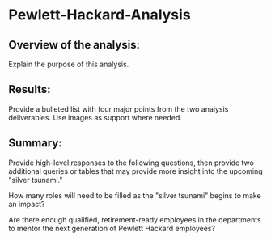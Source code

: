 # Pewlett-Hackard-Analysis

## Overview of the analysis:

Explain the purpose of this analysis.

## Results:

Provide a bulleted list with four major points from the two analysis deliverables. Use images as support where needed.

## Summary:

Provide high-level responses to the following questions, then provide two additional queries or tables that may provide more insight into the upcoming "silver tsunami."

How many roles will need to be filled as the "silver tsunami" begins to make an impact?

Are there enough qualified, retirement-ready employees in the departments to mentor the next generation of Pewlett Hackard employees?
